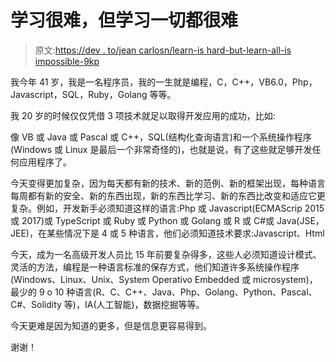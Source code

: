 # 学习很难，但学习一切都很难

> 原文:[https://dev . to/jean carlosn/learn-is hard-but-learn-all-is impossible-9kp](https://dev.to/jeancarlosn/learn-is-hard-but-learn-all-is-impossible-9kp)

我今年 41 岁，我是一名程序员，我的一生就是编程，C，C++，VB6.0，Php，Javascript，SQL，Ruby，Golang 等等。

我 20 岁的时候仅仅凭借 3 项技术就足以取得开发应用的成功，比如:

像 VB 或 Java 或 Pascal 或 C++，SQL(结构化查询语言)和一个系统操作程序(Windows 或 Linux 是最后一个非常奇怪的)，也就是说，有了这些就足够开发任何应用程序了。

今天变得更加复杂，因为每天都有新的技术、新的范例、新的框架出现，每种语言每周都有新的安全、新的东西出现，新的东西比学习、新的东西比改变和适应它更复杂。例如，开发新手必须知道这样的语言:Php 或 Javascript(ECMAScrip 2015 或 2017)或 TypeScript 或 Ruby 或 Python 或 Golang 或 R 或 C#或 Java(JSE，JEE)，在某些情况下是 4 或 5 种语言，他们必须知道技术要求:Javascript、Html

今天，成为一名高级开发人员比 15 年前要复杂得多，这些人必须知道设计模式、灵活的方法，编程是一种语言标准的保存方式，他们知道许多系统操作程序(Windows、Linux、Unix、System Operativo Embedded 或 microsystem)，最少的 9 o 10 种语言(R、C、C++、Java、Php、Golang、Python、Pascal、C#、Solidity 等)，IA(人工智能)，数据挖掘等等。

今天更难是因为知道的更多，但是信息更容易得到。

谢谢！